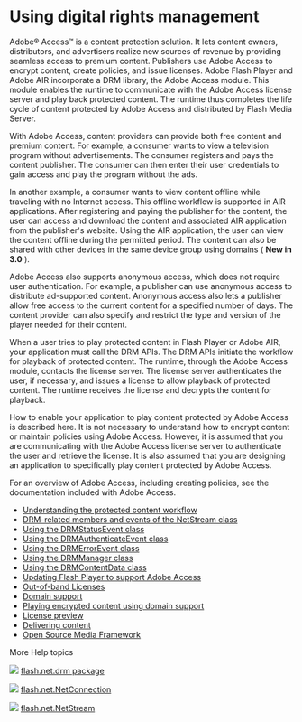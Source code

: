 # Using digital rights management

<div>

Adobe® Access™ is a content protection solution. It lets content owners,
distributors, and advertisers realize new sources of revenue by providing
seamless access to premium content. Publishers use Adobe Access to encrypt
content, create policies, and issue licenses. Adobe Flash Player and Adobe AIR
incorporate a DRM library, the Adobe Access module. This module enables the
runtime to communicate with the Adobe Access license server and play back
protected content. The runtime thus completes the life cycle of content
protected by Adobe Access and distributed by Flash Media Server.

With Adobe Access, content providers can provide both free content and premium
content. For example, a consumer wants to view a television program without
advertisements. The consumer registers and pays the content publisher. The
consumer can then enter their user credentials to gain access and play the
program without the ads.

In another example, a consumer wants to view content offline while traveling
with no Internet access. This offline workflow is supported in AIR applications.
After registering and paying the publisher for the content, the user can access
and download the content and associated AIR application from the publisher's
website. Using the AIR application, the user can view the content offline during
the permitted period. The content can also be shared with other devices in the
same device group using domains ( **New in 3.0** ).

Adobe Access also supports anonymous access, which does not require user
authentication. For example, a publisher can use anonymous access to distribute
ad-supported content. Anonymous access also lets a publisher allow free access
to the current content for a specified number of days. The content provider can
also specify and restrict the type and version of the player needed for their
content.

When a user tries to play protected content in Flash Player or Adobe AIR, your
application must call the DRM APIs. The DRM APIs initiate the workflow for
playback of protected content. The runtime, through the Adobe Access module,
contacts the license server. The license server authenticates the user, if
necessary, and issues a license to allow playback of protected content. The
runtime receives the license and decrypts the content for playback.

How to enable your application to play content protected by Adobe Access is
described here. It is not necessary to understand how to encrypt content or
maintain policies using Adobe Access. However, it is assumed that you are
communicating with the Adobe Access license server to authenticate the user and
retrieve the license. It is also assumed that you are designing an application
to specifically play content protected by Adobe Access.

For an overview of Adobe Access, including creating policies, see the
documentation included with Adobe Access.

- [Understanding the protected content workflow](WS5b3ccc516d4fbf351e63e3d118666ade46-7ce3.html)
- [DRM-related members and events of the NetStream class](WS5b3ccc516d4fbf351e63e3d118666ade46-7cdb.html)
- [Using the DRMStatusEvent class](WS5b3ccc516d4fbf351e63e3d118666ade46-7cda.html)
- [Using the DRMAuthenticateEvent class](WS5b3ccc516d4fbf351e63e3d118666ade46-7cd9.html)
- [Using the DRMErrorEvent class](WS5b3ccc516d4fbf351e63e3d118666ade46-7cd8.html)
- [Using the DRMManager class](WSe3d2d52902616553-41317b6911d1b4bfb29-8000.html)
- [Using the DRMContentData class](WSe3d2d52902616553-41317b6911d1b4bfb29-7ffb.html)
- [Updating Flash Player to support Adobe Access](WS7568cbd5c81a0ea6-4ef57b4b126d9b14f0e-8000.html)
- [Out-of-band Licenses](WS5262178513756206-78d23af81315fed2b54-8000.html)
- [Domain support](WS5262178513756206-ae26abd131600c5818-8000.html)
- [Playing encrypted content using domain support](WS5262178513756206-78d23af81315fed2b54-7fff.html)
- [License preview](WS526217851375620669910b54131a93d5a97-8000.html)
- [Delivering content](WS52621785137562065c5bbf86131a9559a30-8000.html)
- [Open Source Media Framework](WS5262178513756206-afd4008131d686aef7-8000.html)

</div>

<div>

<div>

More Help topics

</div>

<div>

</div>

![](images/flashplatformLinkIndicator.png)
[flash.net.drm package](https://help.adobe.com/en_US/FlashPlatform/reference/actionscript/3/flash/net/drm/package-detail.html "https://help.adobe.com/en_US/FlashPlatform/reference/actionscript/3/flash/net/drm/package-detail.html")

![](images/flashplatformLinkIndicator.png)
[flash.net.NetConnection](https://help.adobe.com/en_US/FlashPlatform/reference/actionscript/3/flash/net/NetConnection.html "https://help.adobe.com/en_US/FlashPlatform/reference/actionscript/3/flash/net/NetConnection.html")

![](images/flashplatformLinkIndicator.png)
[flash.net.NetStream](https://help.adobe.com/en_US/FlashPlatform/reference/actionscript/3/flash/net/NetStream.html "https://help.adobe.com/en_US/FlashPlatform/reference/actionscript/3/flash/net/NetStream.html")

<div>

</div>

</div>
